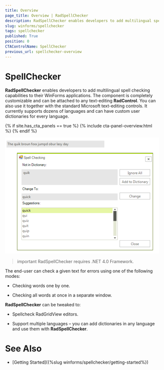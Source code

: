 ```yaml
---
title: Overview
page_title: Overview | RadSpellChecker
description: RadSpellChecker enables developers to add multilingual spell checking capabilities to their WinForms applications.
slug: winforms/spellchecker
tags: spellchecker
published: True
position: 0
CTAControlName: SpellChecker
previous_url: spellchecker-overview
---
```


# SpellChecker

**RadSpellChecker** enables developers to add multilingual spell checking capabilities to their WinForms applications. The component is completely customizable and can be attached to any text-editing **RadControl**. You can also use it together with the standard Microsoft text-editing controls. It currently supports dozens of languages and can have custom user dictionaries for every language.

{% if site.has_cta_panels == true %}
{% include cta-panel-overview.html %}
{% endif %}

![spellchecker-overview 001](images/spellchecker-overview001.png)

>important RadSpellChecker requires .NET 4.0 Framework.
>

The end-user can check a given text for errors using one of the following modes:

* Checking words one by one.

* Checking all words at once in a separate window.

**RadSpellChecker** can be tweaked to:

* Spellcheck RadGridView editors.
          

* Support multiple languages – you can add dictionaries in any language and use them with **RadSpellChecker**.
          
# See Also

* [Getting Started]({%slug winforms/spellchecker/getting-started%})	